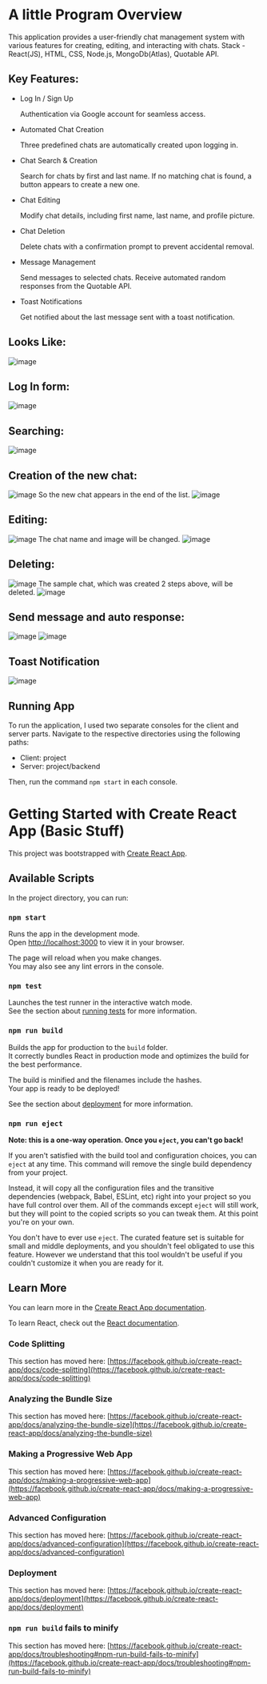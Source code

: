 # A little Program Overview
This application provides a user-friendly chat management system with various features for creating, editing, and interacting with chats. Stack - React(JS), HTML, CSS, Node.js, MongoDb(Atlas), Quotable API.

## Key Features:
- Log In / Sign Up

  Authentication via Google account for seamless access.
  
- Automated Chat Creation
  
  Three predefined chats are automatically created upon logging in.
  
- Chat Search & Creation
  
  Search for chats by first and last name.
  If no matching chat is found, a button appears to create a new one.
  
- Chat Editing
  
  Modify chat details, including first name, last name, and profile picture.
  
- Chat Deletion
  
  Delete chats with a confirmation prompt to prevent accidental removal.
  
- Message Management
  
  Send messages to selected chats.
  Receive automated random responses from the Quotable API.
  
- Toast Notifications
  
  Get notified about the last message sent with a toast notification.

## Looks Like:
![image](https://github.com/user-attachments/assets/8890a5d0-fa89-435b-8c8e-2ded12d6aa8a)

## Log In form:
![image](https://github.com/user-attachments/assets/7ccb079d-d65b-4a68-b6c4-4bbd97e6d896)

## Searching:
 ![image](https://github.com/user-attachments/assets/03117c80-9bb4-4bd7-a119-a1a07bc224ea)

## Creation of the new chat:
![image](https://github.com/user-attachments/assets/62d00991-f13b-47ee-a119-ec5814595e87)
So the new chat appears in the end of the list.
![image](https://github.com/user-attachments/assets/b8c298ee-5b3f-45e1-9e6f-e24541153918)

## Editing:
![image](https://github.com/user-attachments/assets/fddd4e3e-b197-441a-8dbb-0152dd5c8d4e)
The chat name and image will be changed.
![image](https://github.com/user-attachments/assets/20547405-048d-4f14-9f21-45676effafe0)

## Deleting:
![image](https://github.com/user-attachments/assets/236a7d43-db70-4b23-86f9-89c06fcf6d7b)
The sample chat, which was created 2 steps above, will be deleted.
![image](https://github.com/user-attachments/assets/6e3c41af-0f13-482a-a8df-2b2c92c42e76)

## Send message and auto response:
![image](https://github.com/user-attachments/assets/c2b65467-cd61-460e-bd84-cc825a3e17e2)
![image](https://github.com/user-attachments/assets/af201410-8f76-484b-b0ce-dd1bc4b0a474)

## Toast Notification
![image](https://github.com/user-attachments/assets/6c6eea57-7b59-4ea2-8949-3054b51fe6fd)

## Running App
To run the application, I used two separate consoles for the client and server parts. Navigate to the respective directories using the following paths:
- Client: project
- Server: project/backend

Then, run the command `npm start` in each console.

# Getting Started with Create React App (Basic Stuff)

This project was bootstrapped with [Create React App](https://github.com/facebook/create-react-app).

## Available Scripts

In the project directory, you can run:

### `npm start`

Runs the app in the development mode.\
Open [http://localhost:3000](http://localhost:3000) to view it in your browser.

The page will reload when you make changes.\
You may also see any lint errors in the console.

### `npm test`

Launches the test runner in the interactive watch mode.\
See the section about [running tests](https://facebook.github.io/create-react-app/docs/running-tests) for more information.

### `npm run build`

Builds the app for production to the `build` folder.\
It correctly bundles React in production mode and optimizes the build for the best performance.

The build is minified and the filenames include the hashes.\
Your app is ready to be deployed!

See the section about [deployment](https://facebook.github.io/create-react-app/docs/deployment) for more information.

### `npm run eject`

**Note: this is a one-way operation. Once you `eject`, you can't go back!**

If you aren't satisfied with the build tool and configuration choices, you can `eject` at any time. This command will remove the single build dependency from your project.

Instead, it will copy all the configuration files and the transitive dependencies (webpack, Babel, ESLint, etc) right into your project so you have full control over them. All of the commands except `eject` will still work, but they will point to the copied scripts so you can tweak them. At this point you're on your own.

You don't have to ever use `eject`. The curated feature set is suitable for small and middle deployments, and you shouldn't feel obligated to use this feature. However we understand that this tool wouldn't be useful if you couldn't customize it when you are ready for it.

## Learn More

You can learn more in the [Create React App documentation](https://facebook.github.io/create-react-app/docs/getting-started).

To learn React, check out the [React documentation](https://reactjs.org/).

### Code Splitting

This section has moved here: [https://facebook.github.io/create-react-app/docs/code-splitting](https://facebook.github.io/create-react-app/docs/code-splitting)

### Analyzing the Bundle Size

This section has moved here: [https://facebook.github.io/create-react-app/docs/analyzing-the-bundle-size](https://facebook.github.io/create-react-app/docs/analyzing-the-bundle-size)

### Making a Progressive Web App

This section has moved here: [https://facebook.github.io/create-react-app/docs/making-a-progressive-web-app](https://facebook.github.io/create-react-app/docs/making-a-progressive-web-app)

### Advanced Configuration

This section has moved here: [https://facebook.github.io/create-react-app/docs/advanced-configuration](https://facebook.github.io/create-react-app/docs/advanced-configuration)

### Deployment

This section has moved here: [https://facebook.github.io/create-react-app/docs/deployment](https://facebook.github.io/create-react-app/docs/deployment)

### `npm run build` fails to minify

This section has moved here: [https://facebook.github.io/create-react-app/docs/troubleshooting#npm-run-build-fails-to-minify](https://facebook.github.io/create-react-app/docs/troubleshooting#npm-run-build-fails-to-minify)
